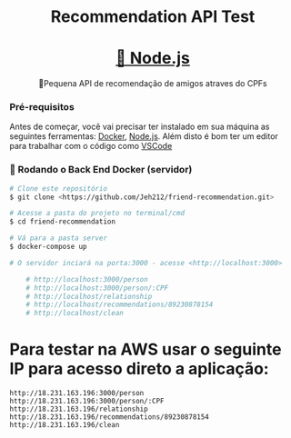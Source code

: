 <h1 align="center">Recommendation API Test</h1>

<h1 align="center">
    <a href="https://nodejs.org/en/">🔗 Node.js</a>
</h1>
 <p align="center">🚀Pequena API de recomendação de amigos atraves do CPFs</p>

### Pré-requisitos

Antes de começar, você vai precisar ter instalado em sua máquina as seguintes ferramentas:
[Docker](https://docs.docker.com/engine/install/), [Node.js](https://nodejs.org/en/).
Além disto é bom ter um editor para trabalhar com o código como [VSCode](https://code.visualstudio.com/)

### 🎲 Rodando o Back End Docker (servidor)

```bash
# Clone este repositório
$ git clone <https://github.com/Jeh212/friend-recommendation.git>

# Acesse a pasta do projeto no terminal/cmd
$ cd friend-recommendation

# Vá para a pasta server
$ docker-compose up

# O servidor inciará na porta:3000 - acesse <http://localhost:3000>

    # http://localhost:3000/person
    # http://localhost:3000/person/:CPF
    # http://localhost/relationship
    # http://localhost/recommendations/89230878154
    # http://localhost/clean
```

# Para testar na AWS usar o seguinte IP para acesso direto a aplicação:

    http://18.231.163.196:3000/person
    http://18.231.163.196:3000/person/:CPF
    http://18.231.163.196/relationship
    http://18.231.163.196/recommendations/89230878154
    http://18.231.163.196/clean
